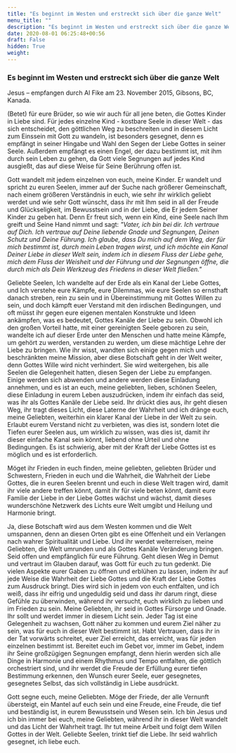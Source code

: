```yaml
---
title: "Es beginnt im Westen und erstreckt sich über die ganze Welt"
menu_title: ""
description: "Es beginnt im Westen und erstreckt sich über die ganze Welt"
date: 2020-08-01 06:25:48+00:56
draft: False
hidden: True
weight:
---
```

### Es beginnt im Westen und erstreckt sich über die ganze Welt

Jesus – empfangen durch Al Fike am 23. November 2015, Gibsons, BC, Kanada.

(Betet) für eure Brüder, so wie wir auch für all jene beten, die Gottes Kinder in Liebe sind. Für jedes einzelne Kind - kostbare Seele in dieser Welt - das sich entscheidet, den göttlichen Weg zu beschreiten und in diesem Licht zum Einssein mit Gott zu wandeln, ist besonders gesegnet, denn es empfängt in seiner Hingabe und Wahl den Segen der Liebe Gottes in seiner Seele. Außerdem empfängt es einen Engel, der dazu bestimmt ist, mit ihm durch sein Leben zu gehen, da Gott viele Segnungen auf jedes Kind ausgießt, das auf diese Weise für Seine Berührung offen ist.

Gott wandelt mit jedem einzelnen von euch, meine Kinder. Er wandelt und spricht zu euren Seelen, immer auf der Suche nach größerer Gemeinschaft, nach einem größeren Verständnis in euch, wie sehr ihr wirklich geliebt werdet und wie sehr Gott wünscht, dass ihr mit Ihm seid in all der Freude und Glückseligkeit, im Bewusstsein und in der Liebe, die Er jedem Seiner Kinder zu geben hat. Denn Er freut sich, wenn ein Kind, eine Seele nach Ihm greift und Seine Hand nimmt und sagt: *"Vater, ich bin bei dir. Ich vertraue auf Dich. Ich vertraue auf Deine liebende Gnade und Segnungen, Deinen Schutz und Deine Führung. Ich glaube, dass Du mich auf dem Weg, der für mich bestimmt ist, durch mein Leben tragen wirst, und ich möchte ein Kanal Deiner Liebe in dieser Welt sein, indem ich in diesem Fluss der Liebe gehe, mich dem Fluss der Weisheit und der Führung und der Segnungen öffne, die durch mich als Dein Werkzeug des Friedens in dieser Welt fließen."*

Geliebte Seelen, Ich wandelte auf der Erde als ein Kanal der Liebe Gottes, und Ich verstehe eure Kämpfe, eure Dilemmas, wie eure Seelen so ernsthaft danach streben, rein zu sein und in Übereinstimmung mit Gottes Willen zu sein, und doch kämpft euer Verstand mit den irdischen Bedingungen, und oft müsst ihr gegen eure eigenen mentalen Konstrukte und Ideen ankämpfen, was es bedeutet, Gottes Kanäle der Liebe zu sein. Obwohl ich den großen Vorteil hatte, mit einer gereinigten Seele geboren zu sein, wandelte ich auf dieser Erde unter den Menschen und hatte meine Kämpfe, um gehört zu werden, verstanden zu werden, um diese mächtige Lehre der Liebe zu bringen.  Wie ihr wisst, wandten sich einige gegen mich und beschränkten meine Mission, aber diese Botschaft geht in der Welt weiter, denn Gottes Wille wird nicht verhindert.  Sie wird weitergehen, bis alle Seelen die Gelegenheit hatten, diesen Segen der Liebe zu empfangen. Einige werden sich abwenden und andere werden diese Einladung annehmen, und es ist an euch, meine geliebten, lieben, schönen Seelen, diese Einladung in eurem Leben auszudrücken, indem ihr einfach das seid, was ihr als Gottes Kanäle der Liebe seid. Ihr drückt dies aus, ihr geht diesen Weg, ihr tragt dieses Licht, diese Laterne der Wahrheit und ich dränge euch, meine Geliebten, weiterhin ein klarer Kanal der Liebe in der Welt zu sein. Erlaubt eurem Verstand nicht zu verbieten, was dies ist, sondern lotet die Tiefen eurer Seelen aus, um wirklich zu wissen, was dies ist, damit ihr dieser einfache Kanal sein könnt, liebend ohne Urteil und ohne Bedingungen. Es ist schwierig, aber mit der Kraft der Liebe Gottes ist es möglich und es ist erforderlich.

Möget ihr Frieden in euch finden, meine geliebten, geliebten Brüder und Schwestern, Frieden in euch und die Wahrheit, die Wahrheit der Liebe Gottes, die in euren Seelen brennt und euch in diese Welt tragen wird, damit ihr viele andere treffen könnt, damit ihr für viele beten könnt, damit eure Familie der Liebe in der Liebe Gottes wächst und wächst, damit dieses wunderschöne Netzwerk des Lichts eure Welt umgibt und Heilung und Harmonie bringt.

Ja, diese Botschaft wird aus dem Westen kommen und die Welt umspannen, denn an diesen Orten gibt es eine Offenheit und ein Verlangen nach wahrer Spiritualität und Liebe. Und ihr werdet weiterreisen, meine Geliebten, die Welt umrunden und als Gottes Kanäle Veränderung bringen. Seid offen und empfänglich für eure Führung. Geht diesen Weg in Demut und vertraut im Glauben darauf, was Gott für euch zu tun gedenkt. Die vielen Aspekte eurer Gaben zu öffnen und erblühen zu lassen, indem ihr auf jede Weise die Wahrheit der Liebe Gottes und die Kraft der Liebe Gottes zum Ausdruck bringt. Dies wird sich in jedem von euch entfalten, und ich weiß, dass ihr eifrig und ungeduldig seid und dass ihr darum ringt, diese Gefühle zu überwinden, während ihr versucht, euch wirklich zu lieben und im Frieden zu sein. Meine Geliebten, ihr seid in Gottes Fürsorge und Gnade. Ihr sollt und werdet immer in diesem Licht sein. Jeder Tag ist eine Gelegenheit zu wachsen, Gott näher zu kommen und eurem Ziel näher zu sein, was für euch in dieser Welt bestimmt ist. Habt Vertrauen, dass ihr in der Tat vorwärts schreitet, euer Ziel erreicht, das erreicht, was für jeden einzelnen bestimmt ist. Bereitet euch im Gebet vor, immer im Gebet, indem ihr Seine großzügigen Segnungen empfangt, denn hierin werden sich alle Dinge in Harmonie und einem Rhythmus und Tempo entfalten, die göttlich orchestriert sind, und ihr werdet die Freude der Erfüllung eurer tiefen Bestimmung erkennen, den Wunsch eurer Seele, euer gesegnetes, gesegnetes Selbst, das sich vollständig in Liebe ausdrückt.

Gott segne euch, meine Geliebten. Möge der Friede, der alle Vernunft übersteigt, ein Mantel auf euch sein und eine Freude, eine Freude, die tief und beständig ist, in eurem Bewusstsein und Wesen sein. Ich bin Jesus und ich bin immer bei euch, meine Geliebten, während ihr in dieser Welt wandelt und das Licht der Wahrheit tragt. Ihr tut meine Arbeit und folgt dem Willen Gottes in der Welt. Geliebte Seelen, trinkt tief die Liebe. Ihr seid wahrlich gesegnet, ich liebe euch.
